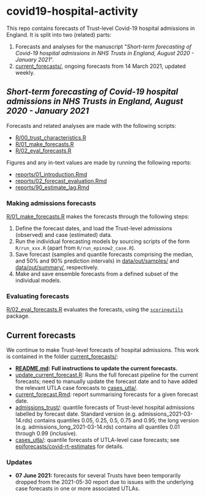 # covid19-hospital-activity

This repo contains forecasts of Trust-level Covid-19 hospital admissions in England. It is split into two (related) parts:

1. Forecasts and analyses for the manuscript "*Short-term forecasting of Covid-19 hospital admissions in NHS Trusts in England, August 2020 - January 2021*".
2. [current_forecasts/](https://github.com/epiforecasts/covid19-hospital-activity/tree/main/current_forecasts), ongoing forecasts from 14 March 2021, updated weekly.

## *Short-term forecasting of Covid-19 hospital admissions in NHS Trusts in England, August 2020 - January 2021*

Forecasts and related analyses are made with the following scripts:

* [R/00_trust_characteristics.R](https://github.com/epiforecasts/covid19-hospital-activity/blob/main/R/00_trust_characteristics.R)
* [R/01_make_forecasts.R](https://github.com/epiforecasts/covid19-hospital-activity/blob/main/R/01_make_forecasts.R)
* [R/02_eval_forecasts.R](https://github.com/epiforecasts/covid19-hospital-activity/blob/main/R/02_eval_forecasts.R)

Figures and any in-text values are made by running the following reports:

* [reports/01_introduction.Rmd](https://github.com/epiforecasts/covid19-hospital-activity/blob/main/reports/01_introduction.Rmd)
* [reports/02_forecast_evaluation.Rmd](https://github.com/epiforecasts/covid19-hospital-activity/blob/main/reports/02_forecast_evaluation.Rmd)
* [reports/90_estimate_lag.Rmd](https://github.com/epiforecasts/covid19-hospital-activity/blob/main/reports/90_estimate_lag.Rmd)

### Making admissions forecasts

[R/01_make_forecasts.R](https://github.com/epiforecasts/covid19-hospital-activity/blob/main/R/01_make_forecasts.R) makes the forecasts through the following steps:

1. Define the forecast dates, and load the Trust-level admissions (observed) and case (estimated) data.
2. Run the individual forecasting models by sourcing scripts of the form `R/run_xxx.R` (apart from `R/run_epinow2_case.R`).
3. Save forecast (samples and quantile forecasts comprising the median, and 50% and 90% prediction intervals) in [data/out/samples/](https://github.com/epiforecasts/covid19-hospital-activity/tree/main/data/out/admissions_forecast/samples) and [data/out/summary/](https://github.com/epiforecasts/covid19-hospital-activity/tree/main/data/out/admissions_forecast/summary), respectively.
4. Make and save ensemble forecasts from a defined subset of the individual models.

### Evaluating forecasts

[R/02_eval_forecasts.R](https://github.com/epiforecasts/covid19-hospital-activity/blob/main/R/02_eval_forecasts.R) evaluates the forecasts, using the [`scoringutils`](https://github.com/epiforecasts/scoringutils) package.


## Current forecasts

We continue to make Trust-level forecasts of hospital admissions. This work is contained in the folder [current_forecasts/](https://github.com/epiforecasts/covid19-hospital-activity/tree/main/current_forecasts):

* **[README.md](https://github.com/epiforecasts/covid19-hospital-activity/tree/main/current_forecasts/README.md): Full instructions to update the current forecasts.**
* [update_current_forecast.R](https://github.com/epiforecasts/covid19-hospital-activity/tree/main/current_forecasts/update_current_forecast.R): Runs the full forecast pipeline for the current forecasts; need to manually update the forecast date and to have added the relevant UTLA case forecasts to [cases_utla/](https://github.com/epiforecasts/covid19-hospital-activity/tree/main/current_forecasts/cases_utla).
* [current_forecast.Rmd](https://github.com/epiforecasts/covid19-hospital-activity/blob/main/current_forecasts/current_forecast.Rmd): report summarising forecasts for a given forecast date.
* [admissions_trust/](https://github.com/epiforecasts/covid19-hospital-activity/tree/main/current_forecasts/admissions_trust): quantile forecasts of Trust-level hospital admissions labelled by forecast date. Standard version (e.g. admissions_2021-03-14.rds) contains quantiles 0.05, 0.25, 0.5, 0.75 and 0.95; the long version (e.g. admissions_long_2021-03-14.rds) contains all quantiles 0.01 through 0.99 (inclusive).
* [cases_utla/](https://github.com/epiforecasts/covid19-hospital-activity/tree/main/current_forecasts/cases_utla): quantile forecasts of UTLA-level case forecasts; see [epiforecasts/covid-rt-estimates](https://github.com/epiforecasts/covid-rt-estimates) for details.

### Updates

* **07 June 2021:** forecasts for several Trusts have been temporarily dropped from the 2021-05-30 report due to issues with the underlying case forecasts in one or more associated UTLAs.
